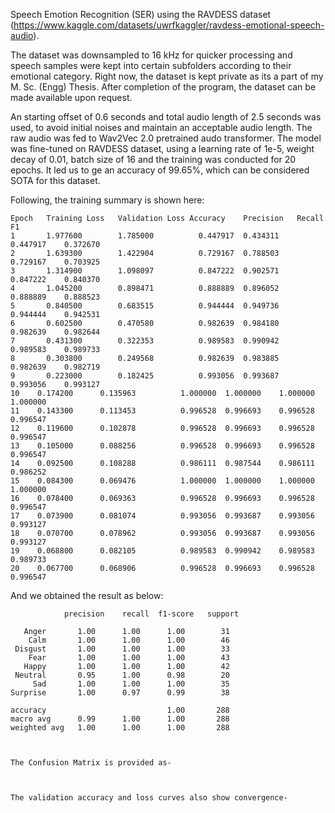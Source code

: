 Speech Emotion Recognition (SER) using the RAVDESS dataset (https://www.kaggle.com/datasets/uwrfkaggler/ravdess-emotional-speech-audio).

The dataset was downsampled to 16 kHz for quicker processing and speech samples were kept into certain subfolders according to their emotional category.
Right now, the dataset is kept private as its a part of my M. Sc. (Engg) Thesis. After completion of the program, the dataset can be made available upon request.

An starting offset of 0.6 seconds and total audio length of 2.5 seconds was used, to avoid initial noises and maintain an acceptable audio length. The raw audio was fed to Wav2Vec 2.0 pretrained audo transformer.
The model was fine-tuned on RAVDESS dataset, using a learning rate of 1e-5, weight decay of 0.01, batch size of 16 and the training was conducted for 20 epochs.
It led us to ge an accuracy of 99.65%, which can be considered SOTA for this dataset.



Following, the training summary is shown here:

    Epoch	Training Loss	Validation Loss	Accuracy	Precision	Recall	  F1
    1	    1.977600	    1.785000	      0.447917	0.434311	0.447917	0.372670
    2	    1.639300	    1.422904	      0.729167	0.788503	0.729167	0.703925
    3	    1.314900	    1.098097	      0.847222	0.902571	0.847222	0.840370
    4	    1.045200	    0.898471	      0.888889	0.896052	0.888889	0.888523
    5	    0.840500	    0.683515	      0.944444	0.949736	0.944444	0.942531
    6	    0.602500	    0.470580	      0.982639	0.984180	0.982639	0.982644
    7	    0.431300	    0.322353	      0.989583	0.990942	0.989583	0.989733
    8	    0.303800	    0.249568	      0.982639	0.983885	0.982639	0.982719
    9	    0.223000	    0.182425	      0.993056	0.993687	0.993056	0.993127
    10	  0.174200	    0.135963	      1.000000	1.000000	1.000000	1.000000
    11	  0.143300	    0.113453	      0.996528	0.996693	0.996528	0.996547
    12	  0.119600	    0.102878	      0.996528	0.996693	0.996528	0.996547
    13	  0.105000	    0.088256	      0.996528	0.996693	0.996528	0.996547
    14	  0.092500	    0.108288	      0.986111	0.987544	0.986111	0.986252
    15	  0.084300	    0.069476	      1.000000	1.000000	1.000000	1.000000
    16	  0.078400	    0.069363	      0.996528	0.996693	0.996528	0.996547
    17	  0.073900	    0.081074	      0.993056	0.993687	0.993056	0.993127
    18	  0.070700	    0.078962	      0.993056	0.993687	0.993056	0.993127
    19	  0.068800	    0.082105	      0.989583	0.990942	0.989583	0.989733
    20	  0.067700	    0.068906	      0.996528	0.996693	0.996528	0.996547



  And we obtained the result as below:

                precision    recall  f1-score   support

       Anger       1.00      1.00      1.00        31
        Calm       1.00      1.00      1.00        46
     Disgust       1.00      1.00      1.00        33
        Fear       1.00      1.00      1.00        43
       Happy       1.00      1.00      1.00        42
     Neutral       0.95      1.00      0.98        20
         Sad       1.00      1.00      1.00        35
    Surprise       1.00      0.97      0.99        38

    accuracy                           1.00       288
    macro avg      0.99      1.00      1.00       288
    weighted avg   1.00      1.00      1.00       288



    The Confusion Matrix is provided as-



    The validation accuracy and loss curves also show convergence-
